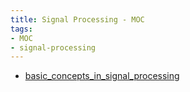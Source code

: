 ```yaml
---
title: Signal Processing - MOC
tags:
- MOC
- signal-processing
---
```


* [basic_concepts_in_signal_processing](Signal%20Processing/basic_concepts_in_signal_processing.md)

